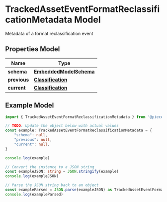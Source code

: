 
# TrackedAssetEventFormatReclassificationMetadata Model

Metadata of a format reclassification event

## Properties Model

Name | Type
------------ | -------------
**schema** | [**EmbeddedModelSchema**](EmbeddedModelSchema)
**previous** | [**Classification**](Classification)
**current** | [**Classification**](Classification)

## Example Model

```typescript
import { TrackedAssetEventFormatReclassificationMetadata } from '@pieces.app/pieces-os-client'

// TODO: Update the object below with actual values
const example: TrackedAssetEventFormatReclassificationMetadata = {
    "schema": null,
    "previous": null,
    "current": null,
}

console.log(example)

// Convert the instance to a JSON string
const exampleJSON: string = JSON.stringify(example)
console.log(exampleJSON)

// Parse the JSON string back to an object
const exampleParsed = JSON.parse(exampleJSON) as TrackedAssetEventFormatReclassificationMetadata
console.log(exampleParsed)
```


